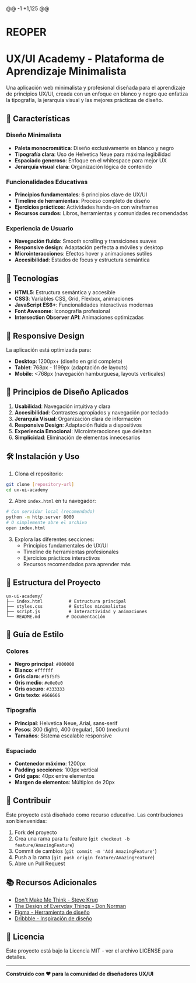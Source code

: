 @@ -1 +1,125 @@
# REOPER
# UX/UI Academy - Plataforma de Aprendizaje Minimalista

Una aplicación web minimalista y profesional diseñada para el aprendizaje de principios UX/UI, creada con un enfoque en blanco y negro que enfatiza la tipografía, la jerarquía visual y las mejores prácticas de diseño.

## 🎨 Características

### Diseño Minimalista
- **Paleta monocromática**: Diseño exclusivamente en blanco y negro
- **Tipografía clara**: Uso de Helvetica Neue para máxima legibilidad
- **Espaciado generoso**: Enfoque en el whitespace para mejor UX
- **Jerarquía visual clara**: Organización lógica de contenido

### Funcionalidades Educativas
- **Principios fundamentales**: 6 principios clave de UX/UI
- **Timeline de herramientas**: Proceso completo de diseño
- **Ejercicios prácticos**: Actividades hands-on con wireframes
- **Recursos curados**: Libros, herramientas y comunidades recomendadas

### Experiencia de Usuario
- **Navegación fluida**: Smooth scrolling y transiciones suaves
- **Responsive design**: Adaptación perfecta a móviles y desktop
- **Microinteracciones**: Efectos hover y animaciones sutiles
- **Accesibilidad**: Estados de focus y estructura semántica

## 🚀 Tecnologías

- **HTML5**: Estructura semántica y accesible
- **CSS3**: Variables CSS, Grid, Flexbox, animaciones
- **JavaScript ES6+**: Funcionalidades interactivas modernas
- **Font Awesome**: Iconografía profesional
- **Intersection Observer API**: Animaciones optimizadas

## 📱 Responsive Design

La aplicación está optimizada para:
- **Desktop**: 1200px+ (diseño en grid completo)
- **Tablet**: 768px - 1199px (adaptación de layouts)
- **Mobile**: <768px (navegación hamburguesa, layouts verticales)

## 🎯 Principios de Diseño Aplicados

1. **Usabilidad**: Navegación intuitiva y clara
2. **Accesibilidad**: Contrastes apropiados y navegación por teclado
3. **Jerarquía Visual**: Organización clara de información
4. **Responsive Design**: Adaptación fluida a dispositivos
5. **Experiencia Emocional**: Microinteracciones que deleitan
6. **Simplicidad**: Eliminación de elementos innecesarios

## 🛠️ Instalación y Uso

1. Clona el repositorio:
```bash
git clone [repository-url]
cd ux-ui-academy
```

2. Abre `index.html` en tu navegador:
```bash
# Con servidor local (recomendado)
python -m http.server 8000
# O simplemente abre el archivo
open index.html
```

3. Explora las diferentes secciones:
   - Principios fundamentales de UX/UI
   - Timeline de herramientas profesionales
   - Ejercicios prácticos interactivos
   - Recursos recomendados para aprender más

## 📖 Estructura del Proyecto

```
ux-ui-academy/
├── index.html          # Estructura principal
├── styles.css          # Estilos minimalistas
├── script.js           # Interactividad y animaciones
└── README.md          # Documentación
```

## 🎨 Guía de Estilo

### Colores
- **Negro principal**: `#000000`
- **Blanco**: `#ffffff`
- **Gris claro**: `#f5f5f5`
- **Gris medio**: `#e0e0e0`
- **Gris oscuro**: `#333333`
- **Gris texto**: `#666666`

### Tipografía
- **Principal**: Helvetica Neue, Arial, sans-serif
- **Pesos**: 300 (light), 400 (regular), 500 (medium)
- **Tamaños**: Sistema escalable responsive

### Espaciado
- **Contenedor máximo**: 1200px
- **Padding secciones**: 100px vertical
- **Grid gaps**: 40px entre elementos
- **Margen de elementos**: Múltiplos de 20px

## 🤝 Contribuir

Este proyecto está diseñado como recurso educativo. Las contribuciones son bienvenidas:

1. Fork del proyecto
2. Crea una rama para tu feature (`git checkout -b feature/AmazingFeature`)
3. Commit de cambios (`git commit -m 'Add AmazingFeature'`)
4. Push a la rama (`git push origin feature/AmazingFeature`)
5. Abre un Pull Request

## 📚 Recursos Adicionales

- [Don't Make Me Think - Steve Krug](https://www.amazon.com/Dont-Make-Think-Revisited-Usability/dp/0321965515)
- [The Design of Everyday Things - Don Norman](https://www.amazon.com/Design-Everyday-Things-Revised-Expanded/dp/0465050654)
- [Figma - Herramienta de diseño](https://www.figma.com/)
- [Dribbble - Inspiración de diseño](https://dribbble.com/)

## 📄 Licencia

Este proyecto está bajo la Licencia MIT - ver el archivo LICENSE para detalles.

---

**Construido con ❤️ para la comunidad de diseñadores UX/UI**
